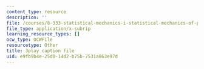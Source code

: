 ```yaml
---
content_type: resource
description: ''
file: /courses/8-333-statistical-mechanics-i-statistical-mechanics-of-particles-fall-2013/e9fb9b4e25d014d2b75b7531a863e97d_Lt8FtWsq0q0.srt
file_type: application/x-subrip
learning_resource_types: []
ocw_type: OCWFile
resourcetype: Other
title: 3play caption file
uid: e9fb9b4e-25d0-14d2-b75b-7531a863e97d
---
```

